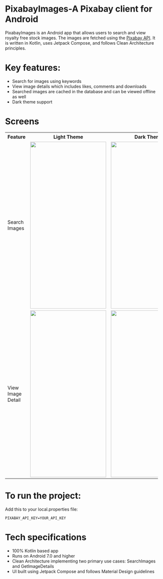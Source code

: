 # PixabayImages-A Pixabay client for Android

PixabayImages is an Android app that allows users to search and view royalty free stock images. The images are fetched using the [Pixabay API](https://pixabay.com/).
It is written in Kotlin, uses Jetpack Compose, and follows Clean Architecture principles.

# Key features:
- Search for images using keywords
- View image details which includes likes, comments and downloads
- Searched images are cached in the database and can be viewed offline as well
- Dark theme support

# Screens
<table>
  <tr>
    <th>Feature</th>
    <th>Light Theme</th>
    <th>Dark Theme</th>
  </tr>
  <tr>
    <td>Search Images</td>
    <td><img src=""   height="550"  width="250"/></td>
    <td><img src=""   height="550"  width="250"/></td>
  </tr>
    <tr>
    <td>View Image Detail</td>
    <td><img src=""   height="550"  width="250"/></td>
    <td><img src=""   height="550"  width="250"/></td>
  </tr>
</table>

# To run the project: 

Add this to your local.properties file:
````
PIXABAY_API_KEY=YOUR_API_KEY
````

# Tech specifications
- 100% Kotlin based app
- Runs on Android 7.0 and higher
- Clean Architecture implementing two primary use cases: SearchImages and GetImageDetails
- UI built using Jetpack Compose and follows Material Design guidelines
